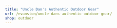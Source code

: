 ```yaml
---
title: "Uncle Dan's Authentic Outdoor Gear"
url: /evanston/uncle-dans-authentic-outdoor-gear/
shop: outdoor
---
```

